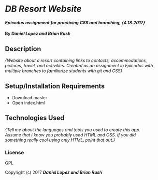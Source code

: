 # _DB Resort Website_

#### _Epicodus assignment for practicing CSS and branching, {4.18.2017}_

#### By _**Daniel Lopez and Brian Rush**_

## Description

_{Website about a resort containing links to contacts, accommodations, pictures, travel, and activities. Created as an assignment in Epicodus with multiple branches to familiarize students with git and CSS}_

## Setup/Installation Requirements

* Download master
* Open index.html


## Technologies Used

_{Tell me about the languages and tools you used to create this app. Assume that I know you probably used HTML and CSS. If you did something really cool using only HTML, point that out.}_

### License

GPL

Copyright (c) 2017 **_Daniel Lopez and Brian Rush_**
